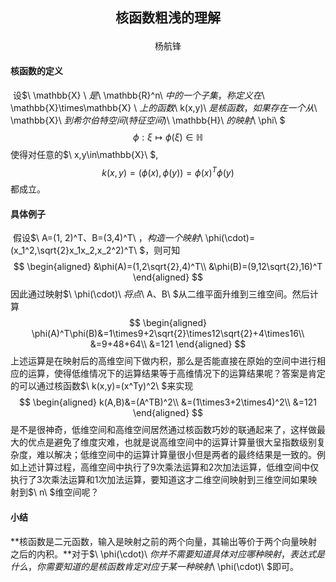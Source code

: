 ## <center>核函数粗浅的理解</p>

<center>杨航锋</center>

#### 核函数的定义

​	设$\ \mathbb{X} \ $是$\ \mathbb{R}^n\ $中的一个子集，称定义在$\ \mathbb{X}\times\mathbb{X} \ $上的函数$\ k(x,y)\ $是核函数，如果存在一个从$\ \mathbb{X}\ $到希尔伯特空间(特征空间)$\ \mathbb{H}\ $的映射$\ \phi\ $
$$
\phi : \xi\mapsto\phi(\xi)\in\mathbb{H}
$$
使得对任意的$\ x,y\in\mathbb{X}\ $,  
$$
k(x,y)=(\phi(x),\phi(y))=\phi(x)^T\phi(y)
$$
都成立。

#### 具体例子

​	假设$\ A=(1, 2)^T、B=(3,4)^T\ $，构造一个映射$\ \phi(\cdot)=(x_1^2,\sqrt{2}x_1x_2,x_2^2)^T\ $，则可知
$$
\begin{aligned}
&\phi(A)=(1,2\sqrt{2},4)^T\\
&\phi(B)=(9,12\sqrt{2},16)^T
\end{aligned}
$$
因此通过映射$\ \phi(\cdot)\ $将点$\ A、B\ $从二维平面升维到三维空间。然后计算
$$
\begin{aligned}
\phi(A)^T\phi(B)&=1\times9+2\sqrt{2}\times12\sqrt{2}+4\times16\\
&=9+48+64\\
&=121
\end{aligned}
$$
上述运算是在映射后的高维空间下做内积，那么是否能直接在原始的空间中进行相应的运算，使得低维情况下的运算结果等于高维情况下的运算结果呢？答案是肯定的可以通过核函数$\ k(x,y)=(x^Ty)^2\ $来实现
$$
\begin{aligned}
k(A,B)&=(A^TB)^2\\
&=(1\times3+2\times4)^2\\
&=121
\end{aligned}
$$
是不是很神奇，低维空间和高维空间居然通过核函数巧妙的联通起来了，这样做最大的优点是避免了维度灾难，也就是说高维空间中的运算计算量很大呈指数级别复杂度，难以解决；低维空间中的运算计算量很小但是两者的最终结果是一致的。例如上述计算过程，高维空间中执行了9次乘法运算和2次加法运算，低维空间中仅执行了3次乘法运算和1次加法运算，要知道这才二维空间映射到三维空间如果映射到$\ n\ $维空间呢？

#### 小结

​	**核函数是二元函数，输入是映射之前的两个向量，其输出等价于两个向量映射之后的内积。**对于$\ \phi(\cdot)\ $你并不需要知道具体对应哪种映射，表达式是什么，你需要知道的是核函数肯定对应于某一种映射$\ \phi(\cdot)\ $即可。